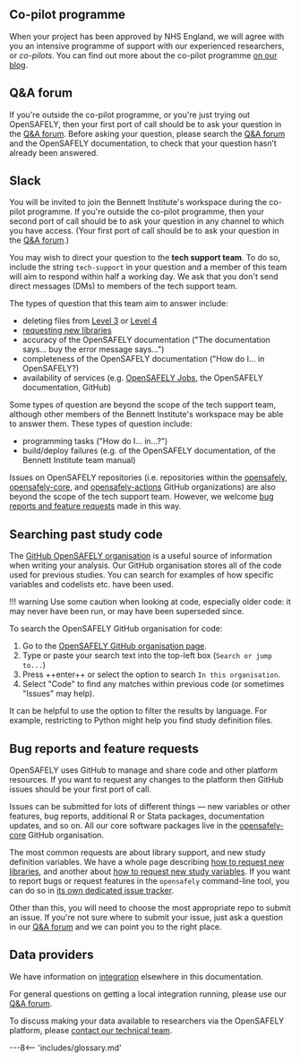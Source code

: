 ## Co-pilot programme

When your project has been approved by NHS England,
we will agree with you an intensive programme of support with our experienced researchers, or *co-pilots*.
You can find out more about the co-pilot programme [on our blog][the co-pilot programme].

[the co-pilot programme]: https://www.bennett.ox.ac.uk/blog/2021/08/opensafely-co-pilot-programme-assisting-users-on-their-opensafely-journey/

## Q&A forum

If you're outside the co-pilot programme, or you're just trying out OpenSAFELY,
then your first port of call should be to ask your question in the [Q&A forum][].
Before asking your question,
please search the [Q&A forum][] and the OpenSAFELY documentation,
to check that your question hasn’t already been answered.

[Q&A forum]: https://github.com/opensafely/documentation/discussions

## Slack

You will be invited to join the Bennett Institute's workspace during the co-pilot programme.
If you're outside the co-pilot programme,
then your second port of call should be to ask your question in any channel to which you have access.
(Your first port of call should be to ask your question in the [Q&A forum](#qa-forum).)

You may wish to direct your question to the **tech support team**.
To do so, include the string `tech-support` in your question
and a member of this team will aim to respond within half a working day.
We ask that you don't send direct messages (DMs) to members of the tech support team.

The types of question that this team aim to answer include:

* deleting files from [Level 3](security-levels.md#level-3) or [Level 4](security-levels.md#level-4)
* [requesting new libraries](requesting-libraries.md)
* accuracy of the OpenSAFELY documentation
  ("The documentation says... buy the error message says...")
* completeness of the OpenSAFELY documentation
  ("How do I... in OpenSAFELY?)
* availability of services
  (e.g. [OpenSAFELY Jobs](https://jobs.opensafely.org/), the OpenSAFELY documentation, GitHub)

Some types of question are beyond the scope of the tech support team,
although other members of the Bennett Institute's workspace may be able to answer them.
These types of question include:

* programming tasks ("How do I... in...?")
* build/deploy failures
  (e.g. of the OpenSAFELY documentation, of the Bennett Institute team manual)

Issues on OpenSAFELY repositories
(i.e. repositories within the [opensafely][], [opensafely-core][], and [opensafely-actions][] GitHub organizations)
are also beyond the scope of the tech support team.
However, we welcome [bug reports and feature requests](#bug-reports-and-feature-requests) made in this way.

[opensafely]: https://github.com/opensafely
[opensafely-actions]: https://github.com/opensafely-actions
[opensafely-core]: https://github.com/opensafely-core

## Searching past study code

The [GitHub OpenSAFELY organisation](https://github.com/opensafely) is a useful source of information when writing your analysis.
Our GitHub organisation stores all of the code used for previous studies.
You can search for examples of how specific variables and codelists etc. have been used.

!!! warning
    Use some caution when looking at code, especially older code:
    it may never have been run, or may have been superseded since.

To search the OpenSAFELY GitHub organisation for code:

1. Go to the [OpenSAFELY GitHub organisation page](https://github.com/opensafely).
2. Type or paste your search text into the top-left box (`Search or jump to...`)
3. Press ++enter++ or select the option to search `In this organisation`.
4. Select "Code" to find any matches within previous code (or sometimes "Issues" may help).

It can be helpful to use the option to filter the results by language.
For example, restricting to Python might help you find study definition files.

## Bug reports and feature requests

OpenSAFELY uses GitHub to manage and share code and other platform resources. If you want to request any changes to the platform then GitHub issues should be your first port of call.

Issues can be submitted for lots of different things &mdash; new variables or other features, bug reports, additional R or Stata packages, documentation updates, and so on.  All our core software packages live in the [opensafely-core](https://github.com/opensafely-core/) GitHub organisation.

The most common requests are about library support, and new study definition variables. We have a whole page describing [how to request new libraries](requesting-libraries.md), and another about [how to request new study variables](requesting-variables.md). If you want to report bugs or request features in the `opensafely` command-line tool, you can do so in [its own dedicated issue tracker](https://github.com/opensafely-core/opensafely-cli/issues).

Other than this, you will need to choose the most appropriate repo to submit an issue. If you're not sure where to submit your issue, just ask a question in our [Q&A forum](https://github.com/opensafely/documentation/discussions) and we can point you to the right place.

## Data providers

We have information on [integration](system-integration.md) elsewhere in this documentation.

For general questions on getting a local integration running,
please use our [Q&A forum](https://github.com/opensafely/documentation/discussions).

To discuss making your data available to researchers via the OpenSAFELY
platform, please [contact our technical
team](mailto:tech@opensafely.org).

---8<-- 'includes/glossary.md'
